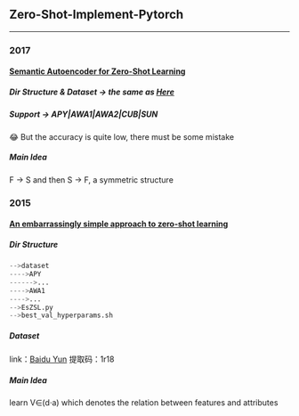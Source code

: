 ## Zero-Shot-Implement-Pytorch
------
### 2017
####  [Semantic Autoencoder for Zero-Shot Learning](https://github.com/DingjieFu/Zero-Shot-Implement-Pytorch/tree/main/SAE)
##### Dir Structure & Dataset -> the same as [Here](https://github.com/DingjieFu/Zero-Shot-Implement-Pytorch/tree/main/EsZSL)
##### Support -> APY|AWA1|AWA2|CUB|SUN 
:joy: But the accuracy is quite low, there must be some mistake

##### Main Idea

F -> S and then S -> F, a symmetric structure

### 2015
####  [An embarrassingly simple approach to zero-shot learning](https://github.com/DingjieFu/Zero-Shot-Implement-Pytorch/tree/main/EsZSL)
##### Dir Structure
```python
-->dataset
---->APY
------>...
---->AWA1
---->...
-->EsZSL.py
-->best_val_hyperparams.sh
```
##### Dataset
link：[Baidu Yun](https://pan.baidu.com/s/1SVtMxKArCG6XHaqpNJGuDQ) 提取码：1r18
##### Main Idea
learn V∈(d·a) which denotes the relation between features and attributes

